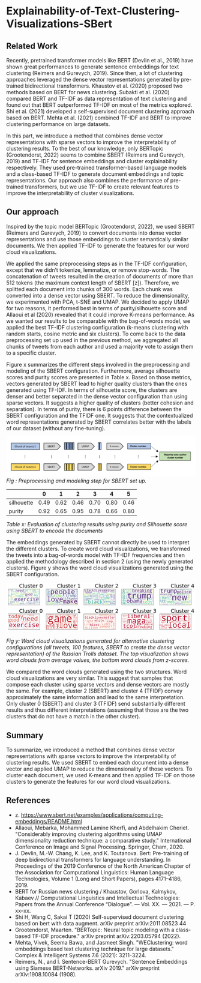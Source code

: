# Explainability-of-Text-Clustering-Visualizations-SBert

## Related Work
Recently, pretrained transformer models like BERT (Devlin et al., 2019) have shown great performances to generate sentence embeddings for text clustering (Reimers and Gurevych, 2019). Since then, a lot of clustering approaches leveraged the dense vector representations generated by pre-trained bidirectional transformers. Khaustov et al. (2020) proposed two methods based on BERT for news clustering. Subakti et al. (2020) compared BERT and TF-IDF as data representation of text clustering and found out that BERT outperformed TF-IDF on most of the metrics explored. Shi et al. (2021) developed a self-supervised document clustering approach based on BERT. Mehta et al. (2021) combined TF-IDF and BERT to improve clustering performance on large datasets.

In this part, we introduce a method that combines dense vector representations with sparse vectors to improve the interpretability of clustering results. To the best of our knowledge, only BERTopic (Grootendorst, 2022) seems to combine SBERT (Reimers and Gurevych, 2019) and TF-IDF for sentence embeddings and cluster explainability respectively. They used pre-trained transformer-based language models and a class-based TF-IDF to generate document embeddings and topic representations. Our approach also combines the performance of pre-trained transformers, but we use TF-IDF to create relevant features to improve the interpretability of cluster visualizations.

## Our approach
Inspired by the topic model BERTopic (Grootendorst, 2022), we used SBERT (Reimers and Gurevych, 2019) to convert documents into dense vector representations and use those embeddings to cluster semantically similar documents. We then applied TF-IDF to generate the features for our word cloud visualizations. 

We applied the same preprocessing steps as in the TF-IDF configuration, except that we didn’t tokenize, lemmatize, or remove stop-words. The concatenation of tweets resulted in the creation of documents of more than 512 tokens (the maximum context length of SBERT [z]). Therefore, we splitted each document into chunks of 300 words. Each chunk was converted into a dense vector using SBERT. To reduce the dimensionality, we experimented with PCA, t-SNE and UMAP. We decided to apply UMAP for two reasons, it performed best in terms of purity/silhouette score and Allaoui et al (2020) revealed that it could improve K-means performance. As we wanted our results to be comparable with the bag-of-words model, we applied the best TF-IDF clustering configuration (k-means clustering with random starts, cosine metric and six clusters). To come back to the data preprocessing set up used in the previous method, we aggregated all chunks of tweets from each author and used a majority vote to assign them to a specific cluster. 

Figure x summarizes the different steps involved in the preprocessing and modeling of the SBERT configuration. Furthermore, average silhouette scores and purity scores are presented in Table x. Based on those metrics, vectors generated by SBERT lead to higher quality clusters than the ones generated using TF-IDF. In terms of silhouette score, the clusters are denser and better separated in the dense vector configuration than using sparse vectors. It suggests a higher quality of clusters (better cohesion and separation). In terms of purity, there is 6 points difference between the SBERT configuration and the TFIDF one. It suggests that the contextualized word representations generated by SBERT correlates better with the labels of our dataset (without any fine-tuning). 

![<img src="graph.png" width="500"/>](https://github.com/gaetanlop/Explainability-of-Text-Clustering-Visualizations-SBert/blob/main/images/graph.png)
*Fig : Preprocessing and modeling step for SBERT set up.*

|  | 0 | 1 | 2 | 3 | 4 | 5 |
| ------------- | ------------- | ------------- | ------------- | ------------- | ------------- | ------------- |  
| silhouette  | 0.49  | 0.62 | 0.46 | 0.70 | 0.80 | 0.46 |
| purity  | 0.92  | 0.65 | 0.95 | 0.78 | 0.66 | 0.80 |

*Table x: Evaluation of clustering results using purity and Silhouette score using SBERT to encode the documents*

The embeddings generated by SBERT cannot directly be used to interpret the different clusters. To create word cloud visualizations, we transformed the tweets into a bag-of-words model with TF-IDF frequencies and then applied the methodology described in section 2 (using the newly generated clusters). Figure y shows the word cloud visualizations generated using the SBERT configuration. 

![<img src="wc_average.png" width="500"/>](https://github.com/gaetanlop/Explainability-of-Text-Clustering-Visualizations-SBert/blob/main/images/WC_average.png)
![<img src="wc_average.png" width="500"/>](https://github.com/gaetanlop/Explainability-of-Text-Clustering-Visualizations-SBert/blob/main/images/WC_zscore.png)

*Fig y: Word cloud visualizations generated for alternative clustering configurations (all tweets, 100 features, SBERT to create the dense vector representation) of the Russian Trolls dataset. The top visualization shows word clouds from average values, the bottom word clouds from z-scores.*

We compared the word clouds generated using the two structures. Word cloud visualizations are very similar. This suggest that samples that compose each cluster using sparse vectors and dense vectors are mostly the same. For example, cluster 2 (SBERT) and cluster 4 (TFIDF) convey approximately the same information and lead to the same interpretation. Only cluster 0 (SBERT) and cluster 3 (TFIDF) send substantially different results and thus different interpretations (assuming that those are the two clusters that do not have a match in the other cluster). 

## Summary
To summarize, we introduced a method that combines dense vector representations with sparse vectors to improve the interpretability of clustering results. We used SBERT to embed each document into a dense vector and applied UMAP to reduce the dimensionality of those vectors. To cluster each document, we used K-means and then applied TF-IDF on those clusters to generate the features for our word cloud visualizations.

## References
* z. https://www.sbert.net/examples/applications/computing-embeddings/README.html
* Allaoui, Mebarka, Mohammed Lamine Kherfi, and Abdelhakim Cheriet. "Considerably improving clustering algorithms using UMAP dimensionality reduction technique: a comparative study." International Conference on Image and Signal Processing. Springer, Cham, 2020.
* J. Devlin, M.-W. Chang, K. Lee, and K. Toutanova. Bert: Pre-training of deep bidirectional transformers for language understanding. In Proceedings of the 2019 Conference of the North American Chapter of the Association for Computational Linguistics: Human Language Technologies, Volume 1 (Long and Short Papers), pages 4171–4186, 2019.
* BERT for Russian news clustering / Khaustov, Gorlova, Kalmykov, Kabaev // Computational
Linguistics and Intellectual Technologies: Papers from the Annual Conference “Dialogue”. ––
Vol. XX. –– 2021. –– P. xx–xx.
* Shi H, Wang C, Sakai T (2020) Self-supervised document clustering based on bert with data augment. arXiv preprint arXiv:2011.08523 44
* Grootendorst, Maarten. "BERTopic: Neural topic modeling with a class-based TF-IDF procedure." arXiv preprint arXiv:2203.05794 (2022).
* Mehta, Vivek, Seema Bawa, and Jasmeet Singh. "WEClustering: word embeddings based text clustering technique for large datasets." Complex & Intelligent Systems 7.6 (2021): 3211-3224.
* Reimers, N., and I. Sentence-BERT Gurevych. "Sentence Embeddings using Siamese BERT-Networks. arXiv 2019." arXiv preprint arXiv:1908.10084 (1908).
